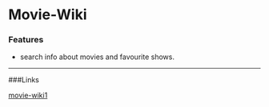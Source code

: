 Movie-Wiki
==


### Features

- search info about movies and favourite shows.

-------------


###Links

[movie-wiki1](http://movie-wiki1.herokuapp.com/)
